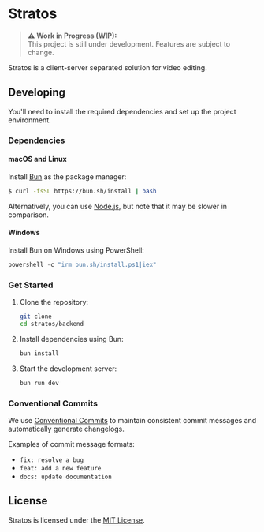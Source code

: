 # Stratos

> **⚠️ Work in Progress (WIP):**  
> This project is still under development. Features are subject to change.

Stratos is a client-server separated solution for video editing.

## Developing

You'll need to install the required dependencies and set up the project environment.

### Dependencies

#### macOS and Linux

Install [Bun](https://bun.sh/) as the package manager:

```bash
$ curl -fsSL https://bun.sh/install | bash
```

Alternatively, you can use [Node.js](https://nodejs.org/en), but note that it may be slower in comparison.

#### Windows

Install Bun on Windows using PowerShell:

```powershell
powershell -c "irm bun.sh/install.ps1|iex"
```

### Get Started

1. Clone the repository:

   ```bash
   git clone 
   cd stratos/backend
   ```

2. Install dependencies using Bun:

   ```bash
   bun install
   ```

3. Start the development server:

   ```bash
   bun run dev
   ```

### Conventional Commits

We use [Conventional Commits](https://www.conventionalcommits.org/en/v1.0.0/#summary) to maintain consistent commit messages and automatically generate changelogs.

Examples of commit message formats:

- `fix: resolve a bug`
- `feat: add a new feature`
- `docs: update documentation`

## License

Stratos is licensed under the [MIT License](LICENSE).

